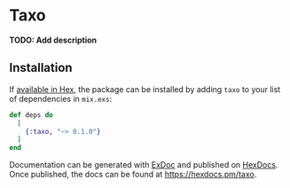 # Taxo

**TODO: Add description**

## Installation

If [available in Hex](https://hex.pm/docs/publish), the package can be installed
by adding `taxo` to your list of dependencies in `mix.exs`:

```elixir
def deps do
  [
    {:taxo, "~> 0.1.0"}
  ]
end
```

Documentation can be generated with [ExDoc](https://github.com/elixir-lang/ex_doc)
and published on [HexDocs](https://hexdocs.pm). Once published, the docs can
be found at <https://hexdocs.pm/taxo>.


